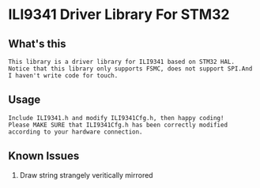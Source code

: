 # ILI9341 Driver Library For STM32
## What's this
    This library is a driver library for ILI9341 based on STM32 HAL.  
    Notice that this library only supports FSMC, does not support SPI.And I haven't write code for touch.
## Usage
    Include ILI9341.h and modify ILI9341Cfg.h, then happy coding!  
    Please MAKE SURE that ILI9341Cfg.h has been correctly modified according to your hardware connection.

## Known Issues

1. Draw string strangely veritically mirrored
